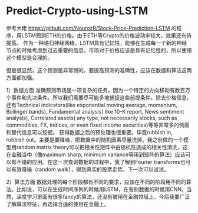 # Predict-Crypto-using-LSTM
参考大佬 https://github.com/NourozR/Stock-Price-Prediction-LSTM 的程序，用LSTM预测ETH的价格。由于ETH等Crypto的价格波动率较大，效果还有待提高。
作为一种递归神经网络，LSTM具有记忆性，能够在生成每一个新的神经节点的时候考虑到过去重要的信息。市场对于价格应该是具有记忆性的，所以使用这个模型是合理的。

但是很显然，这个预测是非常弱的。要提高预测的准确性，应该在数据和算法这两方面都加强。

1）数据方面
准确预测市场是一项复杂的任务，因为一个特定的方向移动有数百万个事件和先决条件。所以我们需要尽可能多地捕捉这些前提条件。除去价格信息，还有Technical indicators(like exponential moving average, momentum, Bollinger bands), Fundamental analysis( like 10-K report, News sentiment analysis), Correlated assets( any type, not necessarily stocks, such as commodities, FX, indices, or even fixed income securities)等等非常多的侧面和替代信息可以挖掘。
获得数据之后的预处理也很重要。毕竟rubbish in, rubbish out。主要是要降噪，把数据中的随机因素尽量洗掉。我之前做的一个模型用random matrix theory可以把相关性矩阵中由随机性造成的相关性清洗，这在金融当中（像maximum sharp, minimum variance等用到矩阵的算法）应该可以有不错的应用。在这一次查询数据的过程中，我了解到Fourier transforms也可以有效降噪（random walk），得到真实的股票走势。下一次可以试试。

2）算法方面
数据处理的每个阶段都有不同的要求，应该在不同的阶段用不同的算法。比如说，可以在生成时间序列的时候用LSTM，在鉴别数据的时候用CNN。当然，深度学习里面有很多fancy的算法，还没有被用在金融领域上。今后我要广泛了解算法特征，再选择合适的使用在金融上。
